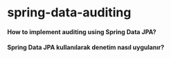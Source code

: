 # spring-data-auditing
#### How to implement auditing using Spring Data JPA?
#### Spring Data JPA kullanılarak denetim nasıl uygulanır?
